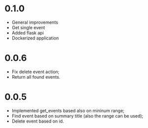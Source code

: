 # 0.1.0
- General improvements
- Get single event
- Added flask api
- Dockerized application

# 0.0.6
- Fix delete event action;
- Return all found events.

# 0.0.5
- Implemented get_events based also on mininum range;
- Find event based on summary title (also the range can be used);
- Delete event based on id.
